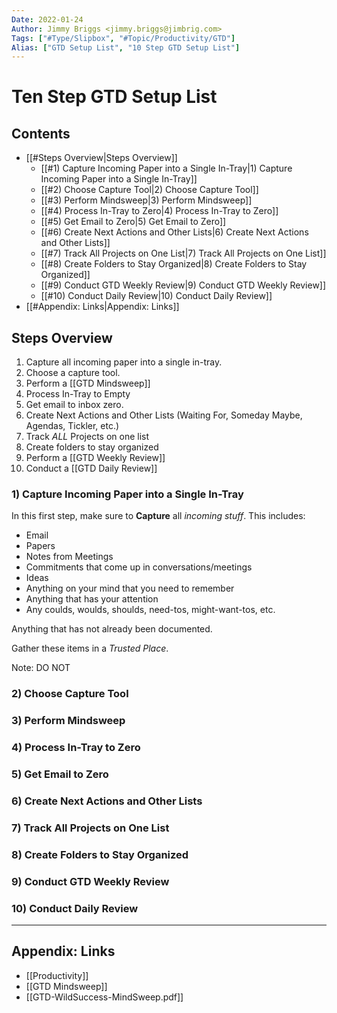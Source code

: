```yaml
---
Date: 2022-01-24
Author: Jimmy Briggs <jimmy.briggs@jimbrig.com>
Tags: ["#Type/Slipbox", "#Topic/Productivity/GTD"]
Alias: ["GTD Setup List", "10 Step GTD Setup List"]
---
```


# Ten Step GTD Setup List

## Contents

- [[#Steps Overview|Steps Overview]]
	- [[#1) Capture Incoming Paper into a Single In-Tray|1) Capture Incoming Paper into a Single In-Tray]]
	- [[#2) Choose Capture Tool|2) Choose Capture Tool]]
	- [[#3) Perform Mindsweep|3) Perform Mindsweep]]
	- [[#4) Process In-Tray to Zero|4) Process In-Tray to Zero]]
	- [[#5) Get Email to Zero|5) Get Email to Zero]]
	- [[#6) Create Next Actions and Other Lists|6) Create Next Actions and Other Lists]]
	- [[#7) Track All Projects on One List|7) Track All Projects on One List]]
	- [[#8) Create Folders to Stay Organized|8) Create Folders to Stay Organized]]
	- [[#9) Conduct GTD Weekly Review|9) Conduct GTD Weekly Review]]
	- [[#10) Conduct Daily Review|10) Conduct Daily Review]]
- [[#Appendix: Links|Appendix: Links]]



## Steps Overview

1. Capture all incoming paper into a single in-tray.
2. Choose a capture tool.
3. Perform a [[GTD Mindsweep]]
4. Process In-Tray to Empty
5. Get email to inbox zero.
6. Create Next Actions and Other Lists (Waiting For, Someday Maybe, Agendas, Tickler, etc.)
7. Track *ALL* Projects on one list
8. Create folders to stay organized
9. Perform a [[GTD Weekly Review]]
10. Conduct a [[GTD Daily Review]]


### 1) Capture Incoming Paper into a Single In-Tray

In this first step, make sure to **Capture** all *incoming stuff*. This includes:

- Email
- Papers
- Notes from Meetings
- Commitments that come up in conversations/meetings
- Ideas
- Anything on your mind that you need to remember
- Anything that has your attention
- Any coulds, woulds, shoulds, need-tos, might-want-tos, etc. 

Anything that has not already been documented.

Gather these items in a *Trusted Place*.

Note: DO NOT 

### 2) Choose Capture Tool

### 3) Perform Mindsweep

### 4) Process In-Tray to Zero

### 5) Get Email to Zero

### 6) Create Next Actions and Other Lists

### 7) Track All Projects on One List

### 8) Create Folders to Stay Organized

### 9) Conduct GTD Weekly Review

### 10) Conduct Daily Review



***

## Appendix: Links

- [[Productivity]]
- [[GTD Mindsweep]]
- [[GTD-WildSuccess-MindSweep.pdf]]
